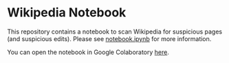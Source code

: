# Wikipedia Notebook
This repository contains a notebook to scan Wikipedia for suspicious pages (and suspicious edits). Please see [notebook.ipynb](notebook.ipynb) for more information.

You can open the notebook in Google Colaboratory [here](https://colab.research.google.com/github/stanfordio/wikipedia-notebook/blob/main/notebook.ipynb).
